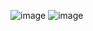 ![image](https://user-images.githubusercontent.com/76723911/115985294-c7db1c80-a5c8-11eb-963e-a3c58e231682.png)
![image](https://user-images.githubusercontent.com/76723911/115985312-f3f69d80-a5c8-11eb-9f3d-a7919ac26e31.png)
